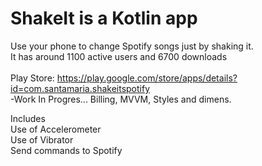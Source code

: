 # ShakeIt is a Kotlin app

Use your phone to change Spotify songs just by shaking it.
<br>It has around 1100 active users and 6700 downloads <br>
<br> Play Store: https://play.google.com/store/apps/details?id=com.santamaria.shakeitspotify
<br> -Work In Progres... Billing, MVVM, Styles and dimens.

Includes
<br> Use of Accelerometer
<br> Use of Vibrator
<br> Send commands to Spotify
